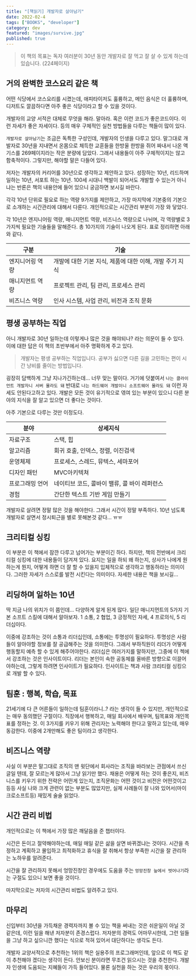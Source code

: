 ```yaml
---
title: "[책읽기] 개발자로 살아남기"
date: 2022-02-4
tags: ["BOOKS", "developer"]
category: dev
featured: "images/survive.jpg"
published: true
---
```


> 이 책의 목표는 독자 여러분이 30년 동안 개발자로 잘 먹고 잘 살 수 있게 하는데 있습니다. (224페이지)

## 거의 완벽한 코스요리 같은 책

어떤 식당에서 코스요리를 시켰는데, 애피타이저도 훌륭하고, 메인 음식은 더 훌륭하며, 디저트도 깔끔하다면 아주 좋은 식당이라고 할 수 있을 것이다.

개발자의 교양 서적은 대체로 무엇을 해라. 말아라. 혹은 이런 코드가 좋은코드이다. 이런 자세가 좋은 자세이다. 등의 매우 구체적인 실천 방법들을 다루는 책들이 많이 있다.

`개발자로 살아남기`는 조금은 독특한 구성인데, 개발자의 인생을 다루고 있다. 말그대로 개발자로 30년을 지내면서 온몸으로 체득한 교훈들을 한방울 한방을 쥐어 짜내서 나온 액기스를 269페이지라는 작은 분량에 담았다. 그래서 내용들이 아주 구체적이지는 않고 함축적이다. 그렇지만, 해야할 말은 다들어 있다.



저자는 개발자의 커리어를 30년으로 생각하고 제안하고 있다. 성장하는 10년, 리드하며 일하는 10년, 서포트 하는 10년. 100세 시대니 백발이 되어서도 개발할 수 있는거 아니냐는 반론은 책의 내용안에 들어 있으니 궁금하면 보시길 바란다.

각각 10년 단위로 필요로 하는 역량 9가지를 제안하고, 가장 마지막에 기본중의 기본으로 소개하는 시간관리에 대해서 다룬다. 개인적으로는 시간관리 부분이 가장 와 닿았다.

각 10년은 엔지니어링 역량, 매니지먼트 역량, 비즈니스 역량으로 나뉘며, 각 역량별로 3가지씩 필요한 기술들을 말해준다. 총 10가지의 기술이 나오게 된다. 표로 정리하면 아래와 같다.

| 구분 | 기술 |
| --- | --- |
| 엔지니어링 역량 | 개발에 대한 기본 지식, 제품에 대한 이해, 개발 주기 지식 |
| 매니지먼트 역량 | 프로젝트 관리, 팀 관리, 프로세스 관리 |
| 비즈니스 역량 | 인사 시스템, 사업 관리, 비전과 조직 문화 |

## 평생 공부하는 직업

아니 개발자로 30년 일하는데 이렇게나 많은 것을 해야되나? 라는 의문이 들 수 있다. 이에 대한 답은 이 책의 초반부에서 아주 명확하게 주고 있다.

> 개발자는 평생 공부하는 직업입니다. 공부가 싫으면 다른 길을 고민하는 편이 시간 낭비를 줄이는 방법입니다.

굉장히 담백하게 그냥 지나가긴하는데... 너무 맞는 말이다. 거기에 덧붙여서 `나는 클라이언트 개발자니 서버 몰라도 돼` 반대로 `나는 하드웨어 개발이니 소프트웨어 몰라도 돼` 이런 자세도 안된다고하고 있다. 개발은 모든 것이 유기적으로 엮여 있는 부분이 있으니 다른 분야의 지식을 잘 알고 있으면 더 좋다는 것이다.

아주 기본으로 다루는 것만 이정도다.

| 분야 | 상세지식 |
| -- | -- |
| 자료구조 | 스택,  힙 |
| 알고리즘 | 회귀 호출, 인덱스, 정렬, 이진검색 |
| 운영체제 | 프로세스, 스레드, 뮤텍스, 세마포어 |
| 디자인 패턴 | MVC아키텍쳐 |
| 프로그래밍 언어 | 네이티브 코드, 콜바이 밸류, 콜 바이 레퍼런스 |
| 경험 | 간단한 텍스트 기반 게임 만들기 |

개발자로 살려면 정말 많은 것을 해야한다. 그래서 시간이 정말 부족하다. 10년 넘도록 개발자로 살면서 정시퇴근을 별로 못해본것 같다... ㅠㅠ

## 크리티컬 싱킹

이 부분은 이 책에서 잠깐 다루고 넘어가는 부분이긴 하다. 하지만, 책의 전반에서 크리티컬 싱킹에 대한 내용들이 담겨져 있다. 요지는 일을 하되 왜 하는지, 상사가 나에게 원하는게 뭔지, 어떻게 하면 더 잘 할 수 있을지 입체적으로 생각하고 행동하라는 의미이다. 그러한 자세가 스스로를 발전 시킨다는 의미이다. 자세한 내용은 책을 보시길...

## 리딩하며 일하는 10년

딱 지금 나의 위치가 이 쯤인데... 다양하게 알게 된게 많다. 일단 매니지먼트의 5가지 기본 소프트 스킬에 대해서 알아보자. 1 소통, 2 협업, 3 긍정적인 자세, 4 프로의식, 5 리더십이다.

이중에 강조하는 것이 소통과 리더십인데, 소통에는 투명성이 필요하다. 투명성은 사람들이 알아야할 정보를 잘 공급해주는 것을 의미한다. 그래서 부하직원이 리더가 어떻게 행동할지 예측 할 수 있게 해주어야한다. 리더십은 여러가지를 말하지만, 그중에 이 첵에서 강조하는 것은 인사이트이다. 리더는 본인이 속한 공동체를 올바른 방향으로 이끌어야하는데, 그렇게 하려면 인사이트가 필요하다. 인사이트는 책과 사람 크리티컬 싱킹으로 개발 할 수 있다.


## 팀훈 : 행복, 학습, 목표

21세기에 다 큰 어른들이 일하는데 팀훈이라니..? 라는 생각이 들 수 있지만, 개인적으로는 매우 동의했던 구절이다. 직장에서 행복하고, 매일 회사에서 배우며, 팀목표와 개인목표를 정하는 것. 이 3가지를 키우기 위해 관리자는 노력해야 한다고 말하고 있는데, 매우동감한다. 이중에 2개만해도 좋은 팀이라고 생각한다.


## 비즈니스 역량

사실 이 부분은 말그대로 조직의 맨 윗단에서 회사라는 조직을 바라보는 관점에서 쓰신 글일 텐데, 잘 모르는게 많아서 그냥 읽기만 했다. 채용은 어떻게 하는 것이 좋은지, 비즈니스를 키우기 위한 전략은 어떤게 있는지, 조직문화는 어떤 것이고 비전은 어떤것이고 등등 사실 나와 크게 관련이 없는 부분도 많았지만, 실제 사례들이 잘 나와 있어서(마이크로소프트등) 재밌게 술술 읽었다.

## 시간 관리 비법

개인적으로는 이 책에서 가장 많은 깨달음을 준 챕터이다.

시간은 돈이고 절약해야하는데, 매일 매일 같은 삶을 살면 바뀌겠냐는 것이다. 시간을 측정하고 계획하고 몰입하고 최적화하고 휴식을 잘 취해서 항상 부족한 시간을 잘 관리하는 노하우를 알려준다.

시간을 잘 관리하지 못해서 엉망진창인 경우에도 도움을 주는 `엉망진창 늪에서 벗어나기`라는 구절도 있으니 보면 좋을 것이다.

마지막으로는 저자의 시간관리 비법도 알려주고 있다.


## 마무리

신입부터 30년을 가득채운 경력자까지 볼 수 있는 책을 써내는 것은 쉬운일이 아닐 것 같은데, 이런 일을 해낸 저자분이 존경스럽다. 저자분의 경력도 어마무시한데, 그런 일들을 그냥 하고 싶으니깐 했다는 식으로 적혀 있어서 대단하다는 생각도 든다.

개발자 교양서적으로 추천하는 1위의 책은 실용주의 프로그래머인데, 앞으로 이 책도 같이 추천해야 겠다는 생각이 든다. 안보신 분이라면 무조건 읽으시는 것을 추천한다. 개발자 인생에 도움되는 지혜들이 가득 들어있다. 물론 실천을 하는 것은 우리의 몫이다.
